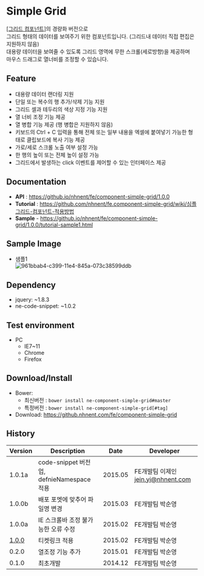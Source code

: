 Simple Grid
===============
[[그리드 컴포넌트]](https://github.nhnent.com/fe/application-grid/)의 경량화 버전으로<br>  그리드 형태의 데이터를 보여주기 위한 컴포넌트입니다. (그리드내 데이터 직접 편집은 지원하지 않음) <br>  대용량 데이터을 보여줄 수 있도록 그리드 영역에 무한 스크롤(세로방향)을 제공하며<br>마우스 드래그로 열너비를 조정할 수 있습니다.

## Feature
* 대용량 데이터 랜더링 지원
* 단일 또는 복수의 행 추가/삭제 기능 지원
* 그리드 셀과 테두리의 색상 지정 기능 지원
* 열 너비 조정 기능 제공
* 열 병합 기능 제공 (행 병합은 지원하지 않음)
* 키보드의 Ctrl + C 입력을 통해 전체 또는 일부 내용을 엑셀에 붙여넣기 가능한 형태로 클립보드에 복사 기능 제공
* 가로/세로 스크롤 노출 여부 설정 가능
* 한 행의 높이 또는 전체 높이 설정 가능
* 그리드에서 발생하는 click 이벤트를 제어할 수 있는 인터페이스 제공

## Documentation
* **API** : https://github.io/nhnent/fe/component-simple-grid/1.0.0
* **Tutorial** : https://github.com/nhnent/fe.component-simple-grid/wiki/심플그리드-컴포넌트-적용방법
* **Sample** - https://github.io/nhnent/fe/component-simple-grid/1.0.0/tutorial-sample1.html


## Sample Image
* 샘플1<br>
![961bbab4-c399-11e4-845a-073c38599ddb](https://cloud.githubusercontent.com/assets/11814228/7805310/c37c1bf6-03aa-11e5-926f-27d5c8a759ed.png)

## Dependency
* jquery: ~1.8.3
* ne-code-snippet: ~1.0.2

## Test environment
* PC
	* IE7~11
	* Chrome
	* Firefox


## Download/Install
* Bower:
   * 최신버전 : `bower install ne-component-simple-grid#master`
   * 특정버전 : `bower install ne-component-simple-grid[#tag]`
* Download: https://github.nhnent.com/fe/component-simple-grid

## History
| Version | Description | Date | Developer |
| ---- | ---- | ---- | ---- |
| 1.0.1a | code-snippet 버전업, defnieNamespace 적용 | 2015.05 | FE개발팀 이제인 <jein.yi@nhnent.com> |
| 1.0.0b | 배포 포멧에 맞추어 파일명 변경 | 2015.03 | FE개발팀 박순영 |
| 1.0.0a | IE 스크롤바 조정 불가능한 오류 수정 | 2015.02 | FE개발팀 박순영 |
| <a href="https://github.nhnent.com/pages/fe/component-simple-grid/1.0.0">1.0.0</a> | 티켓링크 적용 | 2015.02 | FE개발팀 박순영 |
| 0.2.0 | 열조정 기능 추가 | 2015.01 | FE개발팀 박순영 |
| 0.1.0 | 최초개발 | 2014.12 | FE개발팀 박순영 |
